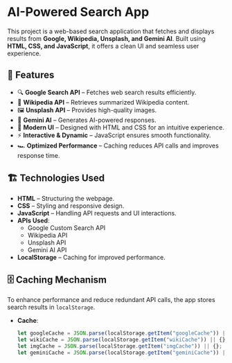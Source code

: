 # AI-Powered Search App  

This project is a web-based search application that fetches and displays results from **Google, Wikipedia, Unsplash, and Gemini AI**. Built using **HTML, CSS, and JavaScript**, it offers a clean UI and seamless user experience.  

## 🚀 Features  
- 🔍 **Google Search API** – Fetches web search results efficiently.  
- 📖 **Wikipedia API** – Retrieves summarized Wikipedia content.  
- 🖼 **Unsplash API** – Provides high-quality images.  
- 🤖 **Gemini AI** – Generates AI-powered responses.  
- 🎨 **Modern UI** – Designed with HTML and CSS for an intuitive experience.  
- ⚡ **Interactive & Dynamic** – JavaScript ensures smooth functionality.  
- 🏎 **Optimized Performance** – Caching reduces API calls and improves response time.  

## 🏗 Technologies Used  
- **HTML** – Structuring the webpage.  
- **CSS** – Styling and responsive design.  
- **JavaScript** – Handling API requests and UI interactions.  
- **APIs Used**:  
  - Google Custom Search API  
  - Wikipedia API  
  - Unsplash API  
  - Gemini AI API  
- **LocalStorage** – Caching for improved performance.  

## 🗄 Caching Mechanism  
To enhance performance and reduce redundant API calls, the app stores search results in `localStorage`.  

- **Cache**:  
  ```js
  let googleCache = JSON.parse(localStorage.getItem("googleCache")) || {};
  let wikiCache = JSON.parse(localStorage.getItem("wikiCache")) || {};
  let imgCache = JSON.parse(localStorage.getItem("imgCache")) || {};
  let geminiCache = JSON.parse(localStorage.getItem("geminiCache")) || {};



